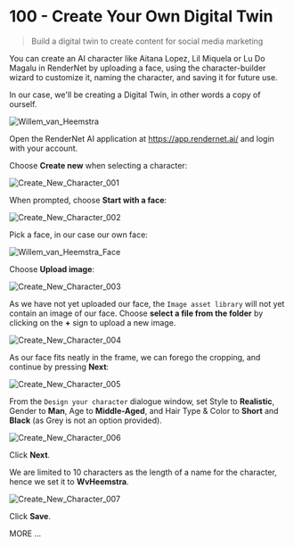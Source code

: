 # 100 - Create Your Own Digital Twin

> Build a digital twin to create content for social media marketing

You can create an AI character like Aitana Lopez, Lil Miquela or Lu Do Magalu in RenderNet by uploading a face, using the character-builder wizard to customize it, naming the character, and saving it for future use.

In our case, we'll be creating a Digital Twin, in other words a copy of ourself.

![Willem_van_Heemstra](https://github.com/user-attachments/assets/c95081cf-13c6-4691-8ae1-29c4a6c7a450)

Open the RenderNet AI application at https://app.rendernet.ai/ and login with your account.

Choose **Create new** when selecting a character:

![Create_New_Character_001](https://github.com/user-attachments/assets/98f3a6d4-fe73-4c45-80e5-55ad98fbde13)

When prompted, choose **Start with a face**:

![Create_New_Character_002](https://github.com/user-attachments/assets/dc8ced75-3014-4764-9878-b3eafe5d24ef)

Pick a face, in our case our own face:

![Willem_van_Heemstra_Face](https://github.com/user-attachments/assets/ccccdc8a-8dd4-40d0-ba93-b122e5778181)

Choose **Upload image**:

![Create_New_Character_003](https://github.com/user-attachments/assets/2b8b78dd-4d5f-4df5-b327-54be20f80099)

As we have not yet uploaded our face, the ```Image asset library``` will not yet contain an image of our face. Choose **select a file from the folder** by clicking on the **+** sign to upload a new image.

![Create_New_Character_004](https://github.com/user-attachments/assets/a1fb33db-11ea-4756-8026-b5e3aba6ea2e)

As our face fits neatly in the frame, we can forego the cropping, and continue by pressing **Next**:

![Create_New_Character_005](https://github.com/user-attachments/assets/07ce3330-bc53-4a5b-a115-c26ec2d37f4a)

From the ```Design your character``` dialogue window, set Style to **Realistic**, Gender to **Man**, Age to **Middle-Aged**, and Hair Type & Color to **Short** and **Black** (as Grey is not an option provided).

![Create_New_Character_006](https://github.com/user-attachments/assets/50c325c9-3705-4646-8c4b-6cb37a7973bd)

Click **Next**.

We are limited to 10 characters as the length of a name for the character, hence we set it to **WvHeemstra**. 

![Create_New_Character_007](https://github.com/user-attachments/assets/5de67b71-b396-42e4-98a0-0bd0f802d665)

Click **Save**.

MORE ...
